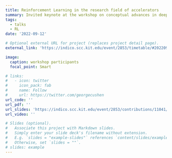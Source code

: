 ```yaml
---
title: Reinforcement Learning in the research field of accelerators
summary: Invited keynote at the workshop on conceptual advances in deep learning
tags:
  - talks
  - RL
date: '2022-09-12'

# Optional external URL for project (replaces project detail page).
external_link: 'https://indico.scc.kit.edu/event/2853/timetable/#20220912.detailed'

image:
  caption: workshop participants
  focal_point: Smart

# links:
#   - icon: twitter
#     icon_pack: fab
#     name: Follow
#     url: https://twitter.com/georgecushen
url_code: ''
url_pdf: ''
url_slides: 'https://indico.scc.kit.edu/event/2853/contributions/11041/attachments/5381/8282/reinforcement-learning.pdf'
url_video: ''

# Slides (optional).
#   Associate this project with Markdown slides.
#   Simply enter your slide deck's filename without extension.
#   E.g. `slides = "example-slides"` references `content/slides/example-slides.md`.
#   Otherwise, set `slides = ""`.
# slides: example
---
```



